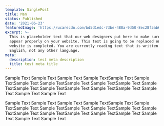 ```yaml
---
template: SinglePost
title: Man
status: Published
date: '2021-06-23'
featuredImage: 'https://ucarecdn.com/bd5d1edc-73be-488a-9d50-8ec28f5ab6a9/'
excerpt: >-
  This is placeholder text that our web designers put here to make sure words
  appear properly on your website. This text is going to be replaced once the
  website is completed. You are currently reading text that is written in
  English, not any other language.
meta:
  description: test meta description
  title: test meta title
---
```


Sample Text Sample Text Sample Text Sample TextSample Text Sample TextSample Text Sample TextSample Text Sample TextSample Text Sample TextSample Text Sample TextSample Text Sample TextSample Text Sample Text Sample Text Sample Text

Sample Text Sample Text Sample Text Sample TextSample Text Sample TextSample Text Sample TextSample Text Sample TextSample Text Sample TextSample Text Sample TextSample Text Sample TextSample Text Sample Text Sample Text Sample Text
